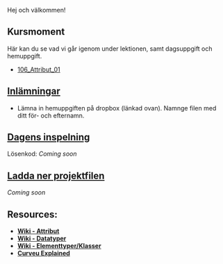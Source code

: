 Hej och välkommen!

## Kursmoment
Här kan du se vad vi går igenom under lektionen, samt dagsuppgift och hemuppgift.

* [106_Attribut_01](https://github.com/Studio-Konkret/Technical-Direction/tree/main/Kursmoment/106_Attribut_01)

## [Inlämningar](https://www.dropbox.com/scl/fo/7knvcw3uwap66aprfmbmm/AHCxvcDwQrqNRMpdJkxHkrg?rlkey=e38urnzaxjeoqhl5c72hicyxu&st=md5j79fp&dl=0)

- Lämna in hemuppgiften på dropbox (länkad ovan). Namnge filen med ditt för- och efternamn.

## [Dagens inspelning](https://zoom.us/rec/share/8JZivogS8f9wonbBCAZdj8Uw2Lp_q-yWkc6vuhg5Ov2b6FIprpvrJeWWwnVNlSnz.FUqVve5Toxg9vtq1)

Lösenkod: *Coming soon*

## <a id="raw-url" target="_blank" href="https://raw.githubusercontent.com/Studio-Konkret/Technical-Direction/master/Nackademin/DAG_09/Dag9.hiplc">Ladda ner projektfilen</a>

*Coming soon*

## Resources:
- [**Wiki - Attribut**](https://github.com/Studio-Konkret/Technical-Direction/wiki/Attribut)
- [**Wiki - Datatyper**](https://github.com/Studio-Konkret/Technical-Direction/wiki/Datatyper)
- [**Wiki - Elementtyper/Klasser**](https://github.com/Studio-Konkret/Technical-Direction/wiki/Elementtyper%5CKlasser)
- [**Curveu Explained**](https://www.sidefx.com/tutorials/curveu/)
